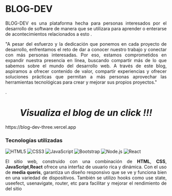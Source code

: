 # BLOG-DEV

<p align="justify">BLOG-DEV es una plataforma hecha para personas interesados por el desarrollo de software de manera que se utilizara para aprender o enterarse de acontecimientos relacionados a esto .</p>


<p align="justify">"A pesar del esfuerzo y la dedicación que ponemos en cada proyecto de desarrollo, enfrentamos el reto de dar a conocer nuestro trabajo y conectar con más personas interesadas. Por eso, estamos comprometidos en expandir nuestra presencia en línea, buscando compartir más de lo que sabemos sobre el mundo del desarrollo web. A través de este blog, aspiramos a ofrecer contenido de valor, compartir experiencias y ofrecer soluciones prácticas que permitan a más personas aprovechar las herramientas tecnológicas para crear y mejorar sus propios proyectos."

.</p>

<H1 align="center"> <I> Visualiza el blog de un click !!! </I></H1>
https://blog-dev-three.vercel.app 

### Tecnologías utilizadas
![HTML5](https://img.shields.io/badge/html5-%23E34F26.svg?style=for-the-badge&logo=html5&logoColor=white) ![CSS3](https://img.shields.io/badge/css3-%231572B6.svg?style=for-the-badge&logo=css3&logoColor=white) 	![JavaScript](https://img.shields.io/badge/javascript-%23323330.svg?style=for-the-badge&logo=javascript&logoColor=%23F7DF1E) ![Bootstrap](https://img.shields.io/badge/bootstrap-%238511FA.svg?style=for-the-badge&logo=bootstrap&logoColor=white)  ![Node.js](https://img.shields.io/badge/node.js-339933.svg?style=for-the-badge&logo=node.js&logoColor=white)
![React](https://img.shields.io/badge/react-%2320232a.svg?style=for-the-badge&logo=react&logoColor=%2361DAFB)

<p align="justify">El sitio web, construido con una combinación de <b>HTML</b>, <b>CSS</b>, <b>JavaScript</b>,<b>React</b> ofrece una interfaz de usuario rica y dinámica. Con el uso de <b>media queris</b>, garantiza un diseño responsivo que se ve y funciona bien en una variedad de dispositivos. 
También se utilizo hooks como use state, useefect, usenavigate, router, etc para facilitar y mejorar el rendimiento de del sitio 



